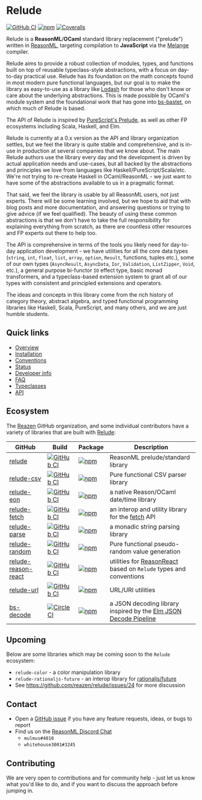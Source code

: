 # Relude

[![GitHub CI](https://img.shields.io/github/workflow/status/reazen/relude/CI/main)](https://github.com/reazen/relude/actions)
[![npm](https://img.shields.io/npm/v/relude.svg)](https://www.npmjs.com/package/relude)
[![Coveralls](https://img.shields.io/coveralls/github/reazen/relude.svg)](https://coveralls.io/github/reazen/relude)

Relude is a **ReasonML**/**OCaml** standard library
replacement ("prelude") written in [ReasonML](https://reasonml.github.io/),
targeting compilation to **JavaScript** via the
[Melange](https://github.com/melange-re/melange) compiler.

Relude aims to provide a robust collection of modules, types, and functions
built on top of reusable typeclass-style abstractions, with a focus on
day-to-day practical use. Relude has its foundation on the math concepts
found in most modern pure functional languages, but our goal is to make the
library as easy-to-use as a library like [Lodash](https://lodash.com/docs)
for those who don't know or care about the underlying abstractions. This is
made possible by OCaml's module system and the foundational work that has
gone into [bs-bastet](https://github.com/Risto-Stevcev/bs-bastet), on
which much of Relude is based.

The API of Relude is inspired by [PureScript's Prelude](https://pursuit.purescript.org/packages/purescript-prelude), as well as other FP ecosystems including Scala, Haskell, and Elm.

Relude is currently at a 0.x version as the API and library organization
settles, but we feel the library is quite stable and comprehensive, and is
in-use in production at several companies that we know about. The main Relude
authors use the library every day and the development is driven by actual
application needs and use-cases, but all backed by the abstractions and
principles we love from languages like Haskell/PureScript/Scala/etc. We're
not trying to re-create Haskell in OCaml/ReasonML - we just want to have some
of the abstractions available to us in a pragmatic format.

That said, we feel the library is usable by all ReasonML users, not just
experts. There will be some learning involved, but we hope to aid that with
blog posts and more documentation, and answering questions or trying to give
advice (if we feel qualified). The beauty of using these common abstractions
is that we don't have to take the full responsibility for explaining
everything from scratch, as there are countless other resources and FP
experts out there to help too.

The API is comprehensive in terms of the tools you likely need for day-to-day
application development - we have utilities for all the core data types
(`string`, `int`, `float`, `list`, `array`, `option`, `Result`, functions,
tuples etc.), some of our own types (`AsyncResult`, `AsyncData`, `Ior`,
`Validation`, `ListZipper`, `Void`, etc.), a general purpose bi-functor `IO`
effect type, basic monad transformers, and a typeclass-based extension system
to grant all of our types with consistent and principled extensions and
operators.

The ideas and concepts in this library come from the rich history of category
theory, abstract algebra, and typed functional programming libraries like
Haskell, Scala, PureScript, and many others, and we are just humble students.

## Quick links

- [Overview](Overview.md)
- [Installation](Installation.md)
- [Conventions](Conventions.md)
- [Status](Status.md)
- [Developer info](Developers.md)
- [FAQ](FAQ.md)
- [Typeclasses](typeclasses/Introduction.md)
- [API](api/Introduction.md)

## Ecosystem

The [Reazen](https://github.com/reazen) GitHub organization, and some individual contributors have a variety of libraries that are built with [Relude](https://github.com/reazen/relude):

|GitHub|Build|Package|Description|
|-------|-----|-------|-----------|
|[relude](https://github.com/reazen/relude)|[![GitHub CI](https://img.shields.io/github/workflow/status/reazen/relude/CI/main)](https://github.com/reazen/relude/actions)|[![npm](https://img.shields.io/npm/v/relude.svg)](https://www.npmjs.com/package/relude)|ReasonML prelude/standard library|
|[relude-csv](https://github.com/reazen/relude-csv)|[![GitHub CI](https://img.shields.io/github/workflow/status/reazen/relude-csv/CI/master)](https://github.com/reazen/relude-csv/actions)|[![npm](https://img.shields.io/npm/v/relude-csv.svg)](https://www.npmjs.com/package/relude-csv)|Pure functional CSV parser library|
|[relude-eon](https://github.com/reazen/relude-eon)|[![GitHub CI](https://img.shields.io/github/workflow/status/reazen/relude-eon/CI/master)](https://github.com/reazen/relude-eon/actions)|[![npm](https://img.shields.io/npm/v/relude-eon.svg)](https://www.npmjs.com/package/relude-eon)|a native Reason/OCaml date/time library|
|[relude-fetch](https://github.com/reazen/relude-fetch)|[![GitHub CI](https://img.shields.io/github/workflow/status/reazen/relude-fetch/CI/master)](https://github.com/reazen/relude-fetch/actions)|[![npm](https://img.shields.io/npm/v/relude-fetch.svg)](https://www.npmjs.com/package/relude-fetch)|an interop and utility library for the [fetch](https://developer.mozilla.org/en-US/docs/Web/API/Fetch_API) API|
|[relude-parse](https://github.com/reazen/relude-parse)|[![GitHub CI](https://img.shields.io/github/workflow/status/reazen/relude-parse/CI/master)](https://github.com/reazen/relude-parse/actions)|[![npm](https://img.shields.io/npm/v/relude-parse.svg)](https://www.npmjs.com/package/relude-parse)|a monadic string parsing library|
|[relude-random](https://github.com/reazen/relude-random)|[![GitHub CI](https://img.shields.io/github/workflow/status/reazen/relude-random/CI/master)](https://github.com/reazen/relude-random/actions)|[![npm](https://img.shields.io/npm/v/relude-random.svg)](https://www.npmjs.com/package/relude-random)|Pure functional pseudo-random value generation|
|[relude-reason-react](https://github.com/reazen/relude-reason-react)|[![GitHub CI](https://img.shields.io/github/workflow/status/reazen/relude-reason-react/CI/master)](https://github.com/reazen/relude-reason-react/actions)|[![npm](https://img.shields.io/npm/v/relude-reason-react.svg)](https://www.npmjs.com/package/relude-reason-react)|utilities for [ReasonReact](https://reasonml.github.io/reason-react) based on `Relude` types and conventions|
|[relude-url](https://github.com/reazen/relude-url)|[![GitHub CI](https://img.shields.io/github/workflow/status/reazen/relude-url/CI/master)](https://github.com/reazen/relude-url/actions)|[![npm](https://img.shields.io/npm/v/relude-url.svg)](https://www.npmjs.com/package/relude-url)|URL/URI utilities|
|[bs-decode](https://github.com/mlms13/bs-decode)|[![CircleCI](https://img.shields.io/circleci/project/github/mlms13/bs-decode/master.svg)](https://circleci.com/gh/mlms13/bs-decode)|[![npm](https://img.shields.io/npm/v/bs-decode.svg)](https://www.npmjs.com/package/bs-decode)|a JSON decoding library inspired by the [Elm JSON Decode Pipeline](https://package.elm-lang.org/packages/NoRedInk/elm-decode-pipeline/latest/)|

## Upcoming

Below are some libraries which may be coming soon to the `Relude` ecosystem:

- `relude-color` - a color manipulation library
- `relude-rationaljs-future` - an interop library for [rationaljs/future](https://github.com/RationalJS/future)
- See https://github.com/reazen/relude/issues/24 for more discussion

## Contact

- Open a [GitHub issue](https://github.com/reazen/relude/issues) if you have any feature requests, ideas, or bugs to report
- Find us on the [ReasonML Discord Chat](https://discordapp.com/channels/235176658175262720/235176658175262720)
    - `mulmus#4010`
    - `whitehouse3001#3245`

## Contributing

We are very open to contributions and for community help - just let us know
what you'd like to do, and if you want to discuss the approach before jumping
in.
